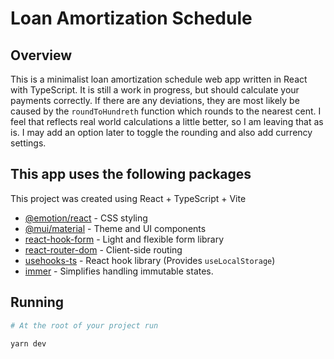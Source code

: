 # Loan Amortization Schedule

## Overview

This is a minimalist loan amortization schedule web app written in React with TypeScript. It is
still a work in progress, but should calculate your payments correctly. If there are any
deviations, they are most likely be caused by the `roundToHundreth` function which rounds to the
nearest cent. I feel that reflects real world calculations a little better, so I am leaving that
as is. I may add an option later to toggle the rounding and also add currency settings.

## This app uses the following packages

This project was created using React + TypeScript + Vite

- [@emotion/react](<https://emotion.sh/>) - CSS styling
- [@mui/material](https://mui.com/material-ui/) - Theme and UI components
- [react-hook-form](https://react-hook-form.com/) - Light and flexible form library
- [react-router-dom](https://reactrouter.com/) - Client-side routing
- [usehooks-ts](https://usehooks-ts.com/) - React hook library (Provides `useLocalStorage`)
- [immer](https://immerjs.github.io/immer/) - Simplifies handling immutable states.

## Running

```bash
# At the root of your project run

yarn dev
```
